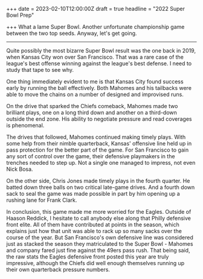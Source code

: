 +++
date = 2023-02-10T12:00:00Z
draft = true
headline = "2022 Super Bowl Prep"

+++
What a lame Super Bowl. Another unfortunate championship game between the two top seeds. Anyway, let's get going.

***

Quite possibly the most bizarre Super Bowl result was the one back in 2019, when Kansas City won over San Francisco. That was a rare case of the league's best offense winning against the league's best defense. I need to study that tape to see why.

One thing immediately evident to me is that Kansas City found success early by running the ball effectively. Both Mahomes and his tailbacks were able to move the chains on a number of designed and improvised runs.

On the drive that sparked the Chiefs comeback, Mahomes made two brilliant plays, one on a long third down and another on a third-down outside the end zone. His ability to negotiate pressure and read coverages is phenomenal.

The drives that followed, Mahomes continued making timely plays. With some help from their nimble quarterback, Kansas' offensive line held up in pass protection for the better part of the game. For San Francisco to gain any sort of control over the game, their defensive playmakers in the trenches needed to step up. Not a single one managed to impress, not even Nick Bosa.

On the other side, Chris Jones made timely plays in the fourth quarter. He batted down three balls on two critical late-game drives. And a fourth down sack to seal the game was made possible in part by him opening up a rushing lane for Frank Clark.

In conclusion, this game made me more worried for the Eagles. Outside of Haason Reddick, I hesitate to call anybody else along that Philly defensive front elite. All of them have contributed at points in the season, which explains just how that unit was able to rack up so many sacks over the course of the year. But San Francisco's own defensive line was considered just as stacked the season they matriculated to the Super Bowl - Mahomes and company fared just fine against the 49ers pass rush. That being said, the raw stats the Eagles defensive front posted this year are truly impressive, although the Chiefs did well enough themselves running up their own quarterback pressure numbers.